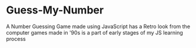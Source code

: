 # Guess-My-Number
A Number Guessing Game made using JavaScript has a Retro look from the computer games made in '90s is a part of early stages of my JS learning process
